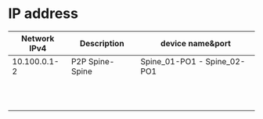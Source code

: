 # IP address
| Network IPv4  | Description     | device name&port            |
|---------------|-----------------|-----------------------------|
| 10.100.0.1-2  | P2P Spine-Spine | Spine_01-PO1 - Spine_02-PO1 |
|               |                 |                             |
|               |                 |                             |
|               |                 |                             |
|               |                 |                             |
|               |                 |                             |
|               |                 |                             |
|               |                 |                             |
|               |                 |                             |
|               |                 |                             |
|               |                 |                             |
|               |                 |                             |
